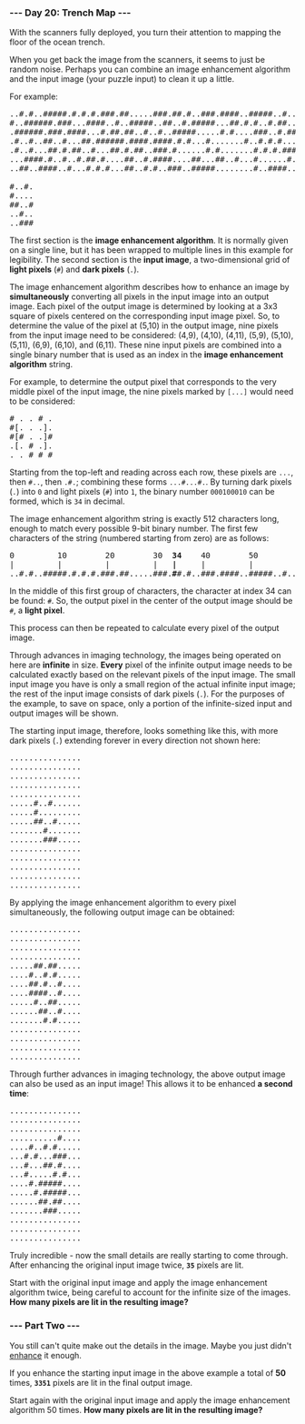 ### --- Day 20: Trench Map ---

With the scanners fully deployed, you turn their attention to mapping the floor of the ocean trench.

When you get back the image from the scanners, it seems to just be random noise. Perhaps you can
combine an image enhancement algorithm and the input image (your puzzle input) to clean it up a
little.

For example:

<pre>
..#.#..#####.#.#.#.###.##.....###.##.#..###.####..#####..#....#..#..##..##
#..######.###...####..#..#####..##..#.#####...##.#.#..#.##..#.#......#.###
.######.###.####...#.##.##..#..#..#####.....#.#....###..#.##......#.....#.
.#..#..##..#...##.######.####.####.#.#...#.......#..#.#.#...####.##.#.....
.#..#...##.#.##..#...##.#.##..###.#......#.#.......#.#.#.####.###.##...#..
...####.#..#..#.##.#....##..#.####....##...##..#...#......#.#.......#.....
..##..####..#...#.#.#...##..#.#..###..#####........#..####......#..#

#..#.
#....
##..#
..#..
..###
</pre>

The first section is the <b>image enhancement algorithm</b>. It is normally given on a single line,
but it has been wrapped to multiple lines in this example for legibility. The second section is the
<b>input image</b>, a two-dimensional grid of <b>light pixels</b> (<code>#</code>) and <b>dark
pixels</b> (<code>.</code>).

The image enhancement algorithm describes how to enhance an image by <b>simultaneously</b>
converting all pixels in the input image into an output image. Each pixel of the output image is
determined by looking at a 3x3 square of pixels centered on the corresponding input image pixel. So,
to determine the value of the pixel at (5,10) in the output image, nine pixels from the input image
need to be considered: (4,9), (4,10), (4,11), (5,9), (5,10), (5,11), (6,9), (6,10), and (6,11).
These nine input pixels are combined into a single binary number that is used as an index in the
<b>image enhancement algorithm</b> string.

For example, to determine the output pixel that corresponds to the very middle pixel of the input
image, the nine pixels marked by <code>[...]</code> would need to be considered:

<pre>
# . . # .
#[. . .].
#[# . .]#
.[. # .].
. . # # #
</pre>

Starting from the top-left and reading across each row, these pixels are <code>...</code>, then
<code>#..</code>, then <code>.#.</code>; combining these forms <code>...#...#.</code>. By turning
dark pixels (<code>.</code>) into <code>0</code> and light pixels (<code>#</code>) into
<code>1</code>, the binary number <code>000100010</code> can be formed, which is <code>34</code> in
decimal.

The image enhancement algorithm string is exactly 512 characters long, enough to match every
possible 9-bit binary number. The first few characters of the string (numbered starting from zero)
are as follows:

<pre>
0         10        20        30  <b>34</b>    40        50        60        70
|         |         |         |   <b>|</b>     |         |         |         |
..#.#..#####.#.#.#.###.##.....###.<b>#</b>#.#..###.####..#####..#....#..#..##..##
</pre>

In the middle of this first group of characters, the character at index 34 can be found:
<code>#</code>. So, the output pixel in the center of the output image should be <code>#</code>, a
<b>light pixel</b>.

This process can then be repeated to calculate every pixel of the output image.

Through advances in imaging technology, the images being operated on here are <b>infinite</b> in
size. <b>Every</b> pixel of the infinite output image needs to be calculated exactly based on the
relevant pixels of the input image. The small input image you have is only a small region of the
actual infinite input image; the rest of the input image consists of dark pixels (<code>.</code>).
For the purposes of the example, to save on space, only a portion of the infinite-sized input and
output images will be shown.

The starting input image, therefore, looks something like this, with more dark pixels
(<code>.</code>) extending forever in every direction not shown here:

<pre>
...............
...............
...............
...............
...............
.....#..#......
.....#.........
.....##..#.....
.......#.......
.......###.....
...............
...............
...............
...............
...............
</pre>

By applying the image enhancement algorithm to every pixel simultaneously, the following output
image can be obtained:

<pre>
...............
...............
...............
...............
.....##.##.....
....#..#.#.....
....##.#..#....
....####..#....
.....#..##.....
......##..#....
.......#.#.....
...............
...............
...............
...............
</pre>

Through further advances in imaging technology, the above output image can also be used as an input
image! This allows it to be enhanced <b>a second time</b>:

<pre>
...............
...............
...............
..........#....
....#..#.#.....
...#.#...###...
...#...##.#....
...#.....#.#...
....#.#####....
.....#.#####...
......##.##....
.......###.....
...............
...............
...............
</pre>

Truly incredible - now the small details are really starting to come through. After enhancing the
original input image twice, <code><b>35</b></code> pixels are lit.

Start with the original input image and apply the image enhancement algorithm twice, being careful
to account for the infinite size of the images. <b>How many pixels are lit in the resulting
image?</b>

### --- Part Two ---

You still can't quite make out the details in the image. Maybe you just didn't
[enhance](https://en.wikipedia.org/wiki/Kernel_(image_processing)) it enough.

If you enhance the starting input image in the above example a total of <b>50</b> times,
<code><b>3351</b></code> pixels are lit in the final output image.

Start again with the original input image and apply the image enhancement algorithm 50 times. <b>How
many pixels are lit in the resulting image?</b>